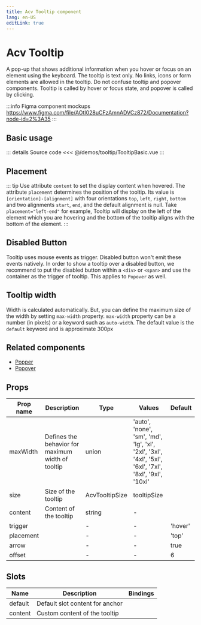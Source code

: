 ```yaml
---
title: Acv Tooltip component
lang: en-US
editLink: true
---
```


# Acv Tooltip

A pop-up that shows additional information when you hover or focus on an element using the keyboard.
The tooltip is text only.
No links, icons or form elements are allowed in the tooltip. Do not confuse tooltip and popover components.
Tooltip is called by hover or focus state, and popover is called by clicking.

:::info Figma component mockups
https://www.figma.com/file/AOtI028uCFzAmnADVCz872/Documentation?node-id=2%3A35
:::

## Basic usage

<TooltipBasic />

::: details Source code
<<< @/demos/tooltip/TooltipBasic.vue
:::

## Placement

::: tip
Use attribute `content` to set the display content when hovered.
The attribute `placement` determines the position of the tooltip.
Its value is `[orientation]-[alignment]` with four orientations `top`, `left`, `right`, `bottom` and two alignments `start`, `end`, and the default alignment is null.
Take `placement="left-end"` for example, Tooltip will display on the left of the element which you are hovering and the bottom of the tooltip aligns with the bottom of the element.
:::

<TooltipPlacement />

## Disabled Button

Tooltip uses mouse events as trigger. Disabled button won't emit these events natively.
In order to show a tooltip over a disabled button, we recommend to put the disabled button within a `<div>` or `<span>` and use the container as the trigger of tooltip.
This applies to `Popover` as well.

<TooltipDisabledButton />

## Tooltip width

Width is calculated automatically. But, you can define the maximum size of the width by setting `max-width` property. `max-width` property can be a number (in pixels) or a keyword such as `auto-width`. The default value is the `default` keyword and is approximate 300px

<TooltipWidth />

## Related components

- [Popper](/components/popper/popper.doc)
- [Popover](/components/popover/popover.doc)

## Props

| Prop name | Description                                       | Type           | Values                                                                                                 | Default |
| --------- | ------------------------------------------------- | -------------- | ------------------------------------------------------------------------------------------------------ | ------- |
| maxWidth  | Defines the behavior for maximum width of tooltip | union          | 'auto', 'none', 'sm', 'md', 'lg', 'xl', '2xl', '3xl', '4xl', '5xl', '6xl', '7xl', '8xl', '9xl', '10xl' |         |
| size      | Size of the tooltip                               | AcvTooltipSize | tooltipSize                                                                                            |         |
| content   | Content of the tooltip                            | string         | -                                                                                                      |         |
| trigger   |                                                   | -              | -                                                                                                      | 'hover' |
| placement |                                                   | -              | -                                                                                                      | 'top'   |
| arrow     |                                                   | -              | -                                                                                                      | true    |
| offset    |                                                   | -              | -                                                                                                      | 6       |

## Slots

| Name    | Description                     | Bindings |
| ------- | ------------------------------- | -------- |
| default | Default slot content for anchor |          |
| content | Custom content of the tooltip   |          |

